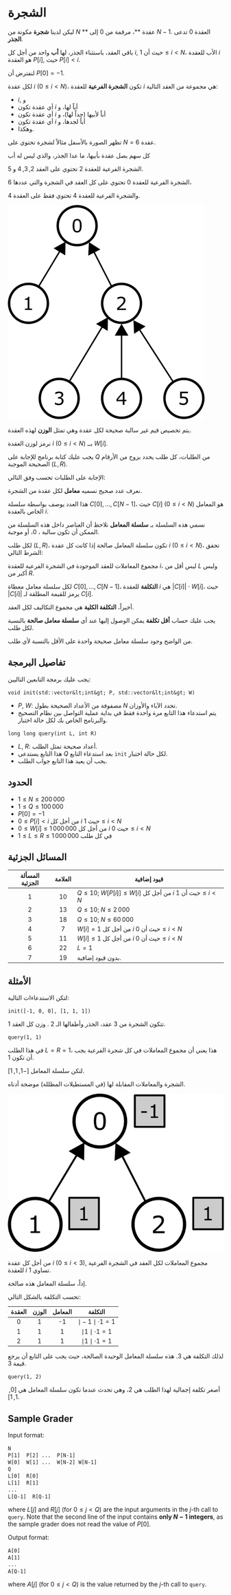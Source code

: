 # الشجرة

ليكن لدينا **شجرة** مكونة من $N$ ** عقدة **، مرقمة من  $0$ إلى $N-1$.
العقدة $0$ تدعى **الجذر**.

باقي العقد، باستثناء الجذر، لها **أب** واحد
من أجل كل  $i$, حيث أن $1 \leq i < N$،
الأب للعقدة $i$ هو العقدة $P[i]$, حيث $P[i] < i$.

لنفترض أن  $P[0] = -1$.

لكل عقدة  $i$ ($0 \leq i < N$)،
تكون **الشجرة الفرعية** للعقدة  $i$ هي مجموعة من العقد التالية:
 * $i$, و
 * أي عقدة تكون $i$ أباً لها، و
 * أي عقدة تكون $i$ أباً لأبيها (جداً لها)، و
 * أي عقدة تكون $i$ أباً لجدها، و
 * وهكذا.

تظهر الصورة بالأسفل مثالاً لشجرة تحتوي على $N = 6$ عقدة.

كل سهم يصل عقدة بأبيها، ما عدا الجذر، والذي ليس له أب

الشجرة الفرعية للعقدة $2$ تحتوي على العقد $2, 3, 4$ و $5$.

الشجرة الفرعية للعقدة $0$ تحتوي على كل العقد في الشجرة والتي عددها $6$،

والشجرة الفرعية للعقدة  $4$ تحتوي فقط على العقدة $4$.

![](subtrees.png "150")

يتم تخصيص قيم غير سالبة صحيحة لكل عقدة وهي تمثل **الوزن** لهذه العقدة.

نرمز لوزن العقدة $i$ ($0 \leq i < N$) بــ $W[i]$.

يجب عليك كتابة برنامج للإجابة على  $Q$ من الطلبات،
كل طلب يحدد بزوج من الأرقام الصحيحة الموجبة $(L, R)$.

الإجابة على الطلبات تحسب وفق التالي:

نعرف عدد صحيح نسميه **معامل** لكل عقدة من الشجرة.

هذا العدد يوصف بواسطة سلسلة  $C[0], \ldots, C[N-1]$،
حيث $C[i]$ ($0 \leq i < N$) هو المعامل الخاص بالعقدة $i$.

نسمي هذه السلسلة بـ **سلسلة المعامل**
نلاحظ أن العناصر داخل هذه السلسلة من الممكن أن تكون سالبة ، $0$، أو موجبة.

لكل طلب  $(L, R)$،
تكون سلسلة المعامل صالحة إذا كانت كل عقدة  $i$ ($0 \leq i < N$)،
تحقق الشرط التالي:

مجموع المعاملات للعقد الموجودة في الشجرة الفرعية للعقدة  $i$، ليس أقل من  $L$ وليس أكبر من $R$.

لكل سلسلة معامل معطاة  $C[0], \ldots, C[N-1]$،
**التكلفة** للعقدة  $i$ هي $|C[i]| \cdot W[i]$،
حيث $|C[i]|$ يرمز للقيمة المطلقة لـ $C[i]$.

أخيراً، **التكلفة الكلية** هي مجموع التكاليف لكل العقد.

يجب عليك حساب **أقل تكلفة** يمكن الوصول إليها عند أي **سلسلة معامل صالحة** بالنسبة لكل طلب.

من الواضح وجود سلسلة معامل صحيحة واحدة على الأقل بالنسبة لأي طلب.

## تفاصيل البرمجة

يجب عليك برمجة التابعين التاليين:

```
void init(std::vector&lt;int&gt; P, std::vector&lt;int&gt; W)
```

* $P$, $W$: مصفوفة من الأعداد الصحيحة بطول $N$
   تحدد الآباء والأوزان.
* يتم استدعاء هذا التابع مرة واحدة فقط في بداية عملية التواصل بين نظام التصحيح والبرنامج الخاص بك لكل حالة اختبار.

```
long long query(int L, int R)
```
* $L$, $R$: أعداد صحيحة تمثل الطلب.
* هذا التابع يستدعى $Q$ بعد استدعاء التابع `init` لكل حالة اختبار.
* يجب أن يعيد هذا التابع جواب الطلب.


## الحدود

* $1 \leq N \leq 200\,000$
* $1 \leq Q \leq 100\,000$
* $P[0] = -1$
* $0 \leq P[i] < i$ من أجل كل $i$ حيث $1 \leq i < N$
* $0 \leq W[i] \leq 1\,000\,000$ من أجل كل $i$ حيث $0 \leq i < N$
* $1 \leq L \leq R \leq 1\,000\,000$ في كل طلب

## المسائل الجزئية

| المسألة الجزئية | العلامة | قيود إضافية |
| :-----: | :----: | ---------------------- |
|   1     |  $10$  | $Q \leq 10$; $W[P[i]] \leq W[i]$ من أجل كل $i$ حيث أن $1 \leq i < N$
|   2     |  $13$  | $Q \leq 10$; $N \leq 2\,000$
|   3     |  $18$  | $Q \leq 10$; $N \leq 60\,000$
|   4     |  $7$   | $W[i] = 1$ من أجل كل $i$ حيث أن $0 \leq i < N$
|   5     |  $11$  | $W[i] \leq 1$ من أجل كل $i$ حيث أن $0 \leq i < N$
|   6     |  $22$  | $L = 1$
|   7     |  $19$  | بدون قيود إضافية.



## الأمثلة 

لتكن الاستدعاءات التالية:

```
init([-1, 0, 0], [1, 1, 1])
```
تتكون الشجرة من $3$ عقد، الجذر وأطفالها الـ $2$ .
وزن كل العقد  $1$.

```
query(1, 1)
```

في هذا الطلب $L = R = 1$،
هذا يعني أن مجموع المعاملات في كل شجرة الفرعية يجب أن تكون $1$.

لتكن سلسلة المعامل $[-1, 1, 1]$.

الشجرة والمعاملات المقابلة لها (في المستطيلات المظللة) موضحة أدناه.

![](ex1.png "150")

من أجل كل عقدة $i$ ($0 \leq i < 3$), مجموع المعاملات لكل العقد في الشجرة الفرعية للعقدة $i$ تساوي $1$. 

إذاً، سلسلة المعامل هذه صالحة.

تحسب التكلفة بالشكل التالي:


| العقدة | الوزن | المعامل | التكلفة                      |
| :----: | :----: | :---------: | :-----------------------: |
|   0    |   1    |     -1      | $\mid -1 \mid \cdot 1 = 1$
|   1    |   1    |      1      | $\mid 1 \mid \cdot 1 = 1$
|   2    |   1    |      1      | $\mid 1 \mid \cdot 1 = 1$

لذلك التكلفة هي $3$.
هذه سلسلة المعامل الوحيدة الصالحة، حيث يجب على التابع أن يرجع قيمة $3$.

```
query(1, 2)
```
أصغر تكلفة إجمالية لهذا الطلب هي $2$، وهي تحدث عندما تكون سلسلة المعامل هي $[0, 1, 1]$.

## Sample Grader

Input format:

```
N
P[1]  P[2] ...  P[N-1]
W[0]  W[1] ...  W[N-2] W[N-1]
Q
L[0]  R[0]
L[1]  R[1]
...
L[Q-1]  R[Q-1]
```

where $L[j]$ and $R[j]$
 (for $0 \leq j < Q$)
 are the input arguments in the $j$-th call to `query`.
Note that the second line of the input contains **only $N-1$ integers**,
 as the sample grader does not read the value of $P[0]$.

Output format:
```
A[0]
A[1]
...
A[Q-1]
```

where $A[j]$
 (for $0 \leq j < Q$)
 is the value returned by the $j$-th call to `query`.

